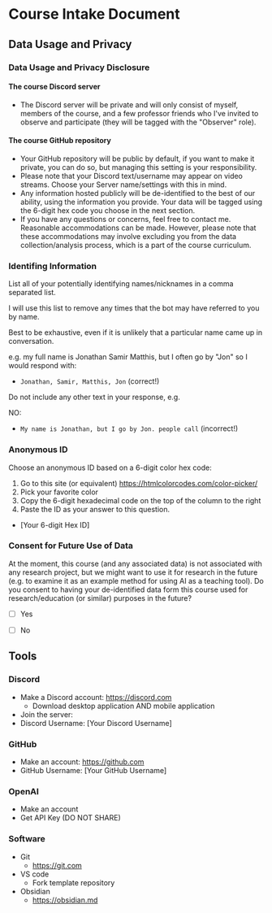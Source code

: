 
# Course Intake Document
## Data Usage and Privacy
### Data Usage and Privacy Disclosure
#### The course Discord server
- The Discord server will be private and will only consist of myself, members of the course, and a few professor friends who I've invited to observe and participate (they will be tagged with the "Observer" role).
#### The course GitHub repository
  - Your GitHub repository will be public by default, if you want to make it private, you can do so, but managing this setting is your responsibility.
  - Please note that your Discord text/username may appear on video streams. Choose your Server name/settings with this in mind.
  - Any information hosted publicly will be de-identified to the best of our ability, using the information you provide. Your data will be tagged using the 6-digit hex code you choose in the next section.
- If you have any questions or concerns, feel free to contact me. Reasonable accommodations can be made. However, please note that these accommodations may involve excluding you from the data collection/analysis process, which is a part of the course curriculum.
### Identifing Information
List all of your potentially identifying names/nicknames in a comma separated list.

I will use this list to remove any times that the bot may have referred to you by name.

Best to be exhaustive, even if it is unlikely that a particular name came up in conversation.

e.g. my full name is Jonathan Samir Matthis, but I often go by "Jon" so I would respond with:


- `Jonathan, Samir, Matthis, Jon` (correct!)

Do not include any other text in your response, e.g. 

NO: 
- `My name is Jonathan, but I go by Jon. people call` (incorrect!)

### Anonymous ID
Choose an anonymous ID based on a 6-digit color hex code:
1. Go to this site (or equivalent) https://htmlcolorcodes.com/color-picker/
2. Pick your favorite color
3. Copy the 6-digit hexadecimal code on the top of the column to the right
4. Paste the ID as your answer to this question.
- [Your 6-digit Hex ID]

### Consent for Future Use of Data

At the moment, this course (and any associated data) is not associated with any research project, but we might want to use it for research in the future (e.g. to examine it as an example method for using AI as a teaching tool). 
Do you consent to having your de-identified data  form this course used for research/education (or similar) purposes in the future?

- [ ] Yes
- [ ] No


## Tools

### Discord 
- Make a Discord account: https://discord.com
  - Download desktop application AND mobile application
- Join the server: 
- Discord Username: [Your Discord Username]

### GitHub 
- Make an account: https://github.com
- GitHub Username: [Your GitHub Username]

### OpenAI
- Make an account
- Get API Key (DO NOT SHARE)

### Software
- Git
  - https://git.com
- VS code
  - Fork template repository
- Obsidian 
  - https://obsidian.md
